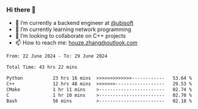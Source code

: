 ### Hi there 👋
- 🔭 I’m currently a backend engineer at [@ubisoft](https://github.com/ubisoft)
- 🌱 I’m currently learning network programming
- 👯 I’m looking to collaborate on C++ projects
- 📫 How to reach me: houze.zhang@outlook.com

<!--START_SECTION:waka-->

```txt
From: 22 June 2024 - To: 29 June 2024

Total Time: 43 hrs 22 mins

Python           23 hrs 16 mins  >>>>>>>>>>>>>------------   53.64 %
C++              12 hrs 48 mins  >>>>>>>------------------   29.53 %
CMake            1 hr 11 mins    >------------------------   02.74 %
C                1 hr 10 mins    >------------------------   02.70 %
Bash             56 mins         >------------------------   02.18 %
```

<!--END_SECTION:waka-->

